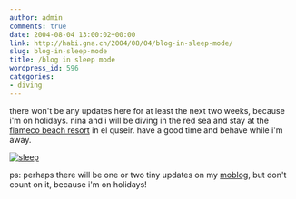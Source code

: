 ```yaml
---
author: admin
comments: true
date: 2004-08-04 13:00:02+00:00
link: http://habi.gna.ch/2004/08/04/blog-in-sleep-mode/
slug: blog-in-sleep-mode
title: /blog in sleep mode
wordpress_id: 596
categories:
- diving
---
```


there won't be any updates here for at least the next two weeks, because i'm on holidays.
nina and i will be diving in the red sea and stay at the [flameco beach resort](http://www.flamencohotels.com/quseir/index.html) in el quseir.
have a good time and behave while i'm away.


[![sleep](http://habi.gna.ch/blog/images/sleep-tm.jpg)](../blog/images/MOV01368.MPG)


ps: perhaps there will be one or two tiny updates on my [moblog](http://moblog.co.uk/blogs.php?show=835), but don't count on it, because i'm on holidays!
